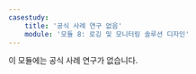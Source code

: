 ```yaml
---
casestudy:
    title: '공식 사례 연구 없음'
    module: '모듈 8: 로깅 및 모니터링 솔루션 디자인'
---
```

이 모듈에는 공식 사례 연구가 없습니다. 

